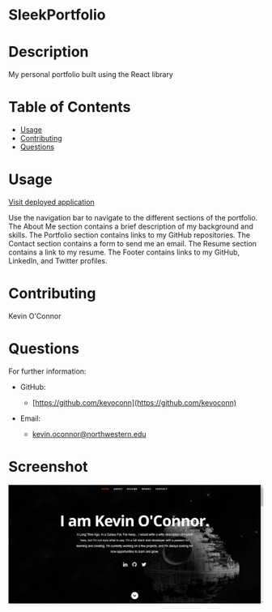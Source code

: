 # SleekPortfolio

# Description

My personal portfolio built using the React library

# Table of Contents

- [Usage](#usage)
- [Contributing](#contributing)
- [Questions](#questions)

# Usage

[Visit deployed application](https://vercel.com/kevoconn/sleek-portfolio-8dkz)

Use the navigation bar to navigate to the different sections of the portfolio. The About Me section contains a brief description of my background and skills. The Portfolio section contains links to my GitHub repositories. The Contact section contains a form to send me an email. The Resume section contains a link to my resume. The Footer contains links to my GitHub, LinkedIn, and Twitter profiles.

# Contributing

Kevin O'Connor

# Questions

For further information:

- GitHub:

  - [https://github.com/kevoconn](https://github.com/kevoconn)

- Email:
  - kevin.oconnor@northwestern.edu

# Screenshot

![screenshot of portfolio](/src/assets/images/SleekPort.png)

